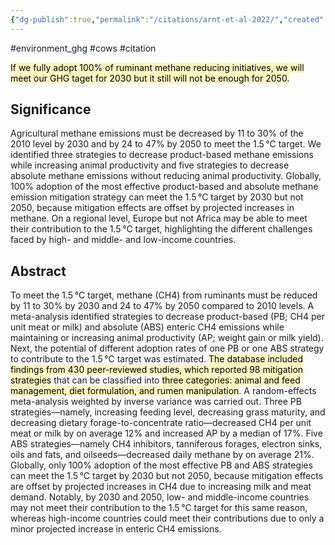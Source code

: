 ```yaml
---
{"dg-publish":true,"permalink":"/citations/arnt-et-al-2022/","created":"2025-10-23T17:42:46.753+01:00","updated":"2025-10-23T18:06:08.954+01:00"}
---
```


#environment_ghg #cows #citation 

<mark style="background: #FFF3A3A6;">If we fully adopt 100% of ruminant methane reducing initiatives, we will meet our GHG taget for 2030 but it still will not be enough for 2050.</mark>

## Significance
Agricultural methane emissions must be decreased by 11 to 30% of the 2010 level by 2030 and by 24 to 47% by 2050 to meet the 1.5 °C target. We identified three strategies to decrease product-based methane emissions while increasing animal productivity and five strategies to decrease absolute methane emissions without reducing animal productivity. Globally, 100% adoption of the most effective product-based and absolute methane emission mitigation strategy can meet the 1.5 °C target by 2030 but not 2050, because mitigation effects are offset by projected increases in methane. On a regional level, Europe but not Africa may be able to meet their contribution to the 1.5 °C target, highlighting the different challenges faced by high- and middle- and low-income countries.

## Abstract
To meet the 1.5 °C target, methane (CH4) from ruminants must be reduced by 11 to 30% by 2030 and 24 to 47% by 2050 compared to 2010 levels. A meta-analysis identified strategies to decrease product-based (PB; CH4 per unit meat or milk) and absolute (ABS) enteric CH4 emissions while maintaining or increasing animal productivity (AP; weight gain or milk yield). Next, the potential of different adoption rates of one PB or one ABS strategy to contribute to the 1.5 °C target was estimated. <mark style="background: #FFF3A3A6;">The database included findings from 430 peer-reviewed studies, which reported 98 mitigation strategies</mark> that can be classified into <mark style="background: #FFF3A3A6;">three categories: animal and feed management, diet formulation, and rumen manipulation</mark>. A random-effects meta-analysis weighted by inverse variance was carried out. Three PB strategies—namely, increasing feeding level, decreasing grass maturity, and decreasing dietary forage-to-concentrate ratio—decreased CH4 per unit meat or milk by on average 12% and increased AP by a median of 17%. Five ABS strategies—namely CH4 inhibitors, tanniferous forages, electron sinks, oils and fats, and oilseeds—decreased daily methane by on average 21%. Globally, only 100% adoption of the most effective PB and ABS strategies can meet the 1.5 °C target by 2030 but not 2050, because mitigation effects are offset by projected increases in CH4 due to increasing milk and meat demand. Notably, by 2030 and 2050, low- and middle-income countries may not meet their contribution to the 1.5 °C target for this same reason, whereas high-income countries could meet their contributions due to only a minor projected increase in enteric CH4 emissions.